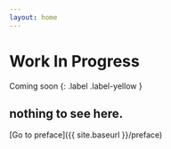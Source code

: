 ```yaml
---
layout: home
---
```

# Work In Progress
Coming soon
{: .label .label-yellow }
## nothing to see here.

[Go to preface]({{ site.baseurl }}/preface)
